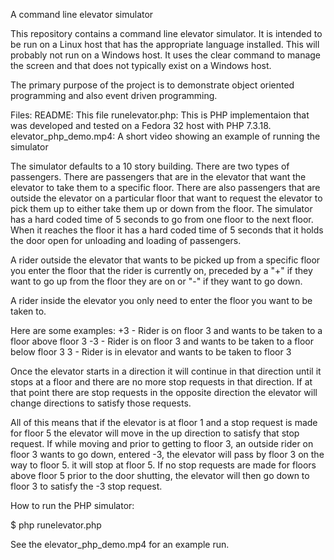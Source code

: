 A command line elevator simulator

This repository contains a command line elevator simulator. It is intended to
be run on a Linux host that has the appropriate language installed. This will
probably not run on a Windows host. It uses the clear command to manage the
screen and that does not typically exist on a Windows host.

The primary purpose of the project is to demonstrate object oriented
programming and also event driven programming.

Files:
	README: This file
	runelevator.php:
		This is PHP implementaion that was developed and tested on a
		Fedora 32 host with PHP 7.3.18.
	elevator_php_demo.mp4:
		A short video showing an example of running the simulator

The simulator defaults to a 10 story building. There are two types of
passengers. There are passengers that are in the elevator that want the
elevator to take them to a specific floor. There are also passengers that are
outside the elevator on a particular floor that want to request the elevator
to pick them up to either take them up or down from the floor. The simulator
has a hard coded time of 5 seconds to go from one floor to the next floor. When
it reaches the floor it has a hard coded time of 5 seconds that it holds the
door open for unloading and loading of passengers.

A rider outside the elevator that wants to be picked up from a specific floor
you enter the floor that the rider is currently on, preceded by a "+" if they
want to go up from the floor they are on or "-" if they want to go down.

A rider inside the elevator you only need to enter the floor you want to be
taken to.

Here are some examples:
 +3 - Rider is on floor 3 and wants to be taken to a floor above floor 3
 -3 - Rider is on floor 3 and wants to be taken to a floor below floor 3
 3  - Rider is in elevator and wants to be taken to floor 3

Once the elevator starts in a direction it will continue in that direction
until it stops at a floor and there are no more stop requests in that
direction. If at that point there are stop requests in the opposite direction
the elevator will change directions to satisfy those requests.

All of this means that if the elevator is at floor 1 and a stop request is made
for floor 5 the elevator will move in the up direction to satisfy that stop
request. If while moving and prior to getting to floor 3, an outside rider on
floor 3 wants to go down, entered -3, the elevator will pass by floor 3 on the
way to floor 5. it will stop at floor 5. If no stop requests are made for
floors above floor 5 prior to the door shutting, the elevator will then go down
to floor 3 to satisfy the -3 stop request.

How to run the PHP simulator:

$ php runelevator.php

See the elevator_php_demo.mp4 for an example run.
